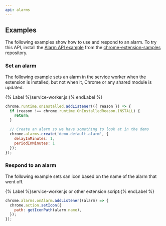 ```yaml
---
api: alarms
---
```


## Examples

The following examples show how to use and respond to an alarm. To try this API,
install the [Alarm API example][sample-example] from the [chrome-extension-samples][repo-samples]
repository.

### Set an alarm

The following example sets an alarm in the service worker when the extension is installed, but not when it, Chrome or any shared module is updated.

{% Label %}service-worker.js:{% endLabel %}

```javascript
chrome.runtime.onInstalled.addListener(({ reason }) => {
  if (reason !== chrome.runtime.OnInstalledReason.INSTALL) {
    return;
  }

  // Create an alarm so we have something to look at in the demo
  chrome.alarms.create('demo-default-alarm', {
    delayInMinutes: 1,
    periodInMinutes: 1
  });
});
```

### Respond to an alarm

The following example sets san icon based on the name of the alarm that went off.

{% Label %}service-worker.js or other extension script:{% endLabel %}

```javascript
chrome.alarms.onAlarm.addListener((alarm) => {
  chrome.action.setIcon({
    path: getIconPath(alarm.name),
  });
});
```

[repo-samples]: https://github.com/GoogleChrome/chrome-extensions-samples
[sample-example]: https://github.com/GoogleChrome/chrome-extensions-samples/tree/main/api-samples/alarms
